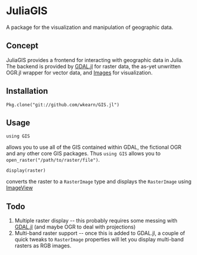 # JuliaGIS #

A package for the visualization and manipulation of geographic data.

## Concept ##

JuliaGIS provides a frontend for interacting with geographic data in Julia. The backend is provided by [GDAL.jl](https://github.com/wkearn/GDAL.jl) for raster data, the as-yet unwritten OGR.jl wrapper for vector data, and [Images](https://github.com/timholy/Images.jl) for visualization.

## Installation ##

	Pkg.clone("git://github.com/wkearn/GIS.jl")

## Usage ##

	using GIS

allows you to use all of the GIS contained within GDAL, the fictional OGR and any other core GIS packages. Thus `using GIS` allows you to `open_raster("/path/to/raster/file")`.

	display(raster)

converts the raster to a `RasterImage` type and displays the `RasterImage` using [ImageView](https://github.com/timholy/ImageView.jl)

## Todo ##

1. Multiple raster display -- this probably requires some messing with [GDAL.jl](https://github.com/wkearn/GDAL.jl) (and maybe OGR to deal with projections)
2. Multi-band raster support -- once this is added to GDAL.jl, a couple of quick tweaks to `RasterImage` properties will let you display multi-band rasters as RGB images.

